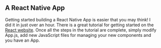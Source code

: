 ## A React Native App

Getting started building a React Native App is easier that you may think! I did it in just over an hour. There is a great tutorial for getting started on the [React website](https://facebook.github.io/react-native/docs/getting-started). Once all the steps in the tutorial are complete, simply modify App.js, add new JavaScript files for managing your new components and you have an App. 
